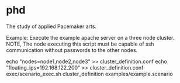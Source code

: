 phd
===

The study of applied Pacemaker arts.

Example:
Execute the example apache server on a three node cluster. NOTE, The node executing this script must be capable of ssh communication without passwords to the other nodes.

echo "nodes=node1,node2,node3" >> cluster_definition.conf
echo "floating_ips=192.168.122.200" >> cluster_definition.conf
exec/scenario_exec.sh cluster_definition examples/example.scenario

